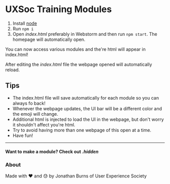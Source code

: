 # UXSoc Training Modules

1. Install [node](https://nodejs.org/en/)
1. Run `npm i`
1. Open *index.html*  preferably in Webstorm and then run `npm start`. The homepage will automatically open.

You can now access various modules and the're html will appear in index.html!

After editing the *index.html* file the webpage opened will automatically reload.

## Tips

- The index.html file will save automatically for each module so you can always fo back!
- Whenever the webpage updates, the UI bar will be a different color and the emoji will change.
- Additional html is injected to load the UI in the webpage, but don't worry it shouldn't affect you're html.
- Try to avoid having more than one webpage of this open at a time.
- Have fun!

---
#### Want to make a module? Check out *.hidden*

### About 
Made with :heart: and :sweat: by Jonathan Burns of User Experience Society 